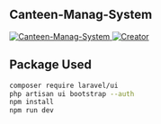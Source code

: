 ## Canteen-Manag-System

<p align="left">
<a href="https://github.com/ranjith-acharya/canteen-manag-system" target="_blank">
    <img src="https://img.shields.io/badge/build-Canteen--Manag--System-green" alt="Canteen-Manag-System">
</a>
<a href="https://github.com/ranjith-acharya" target="_blank">
    <img src="https://img.shields.io/badge/creator-ranjith--acharya-blue" alt="Creator">
</a>
</p>

## Package Used

```bash
composer require laravel/ui
php artisan ui bootstrap --auth
npm install
npm run dev
```